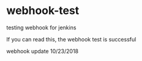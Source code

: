 # webhook-test
testing webhook for jenkins

If you can read this, the webhook test is successful

webhook update 10/23/2018
